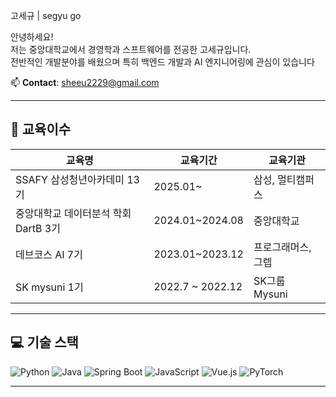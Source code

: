 

고세규 | segyu go

안녕하세요!  
저는 중앙대학교에서 경영학과 스프트웨어를 전공한 고세규입니다.  
전반적인 개발분야를 배웠으며 특히 백엔드 개발과 AI 엔지니어링에 관심이 있습니다

📫 **Contact**: sheeu2229@gmail.com 

---

## 💼 교육이수

| 교육명 | 교육기간 | 교육기관 |
|--------|-----------|------------|
| SSAFY 삼성청년아카데미 13기 | 2025.01~ | 삼성, 멀티캠퍼스 |
| 중앙대학교 데이터분석 학회 DartB 3기 | 2024.01~2024.08 | 중앙대학교 |
|  데브코스 AI 7기 | 2023.01~2023.12 | 프로그래머스, 그렙 |
| SK mysuni 1기 | 2022.7 ~ 2022.12 | SK그룹 Mysuni |

---

## 💻 기술 스택

![Python](https://img.shields.io/badge/Python-3776AB?style=flat&logo=python&logoColor=white)
![Java](https://img.shields.io/badge/Java-007396?style=flat&logo=java&logoColor=white)
![Spring Boot](https://img.shields.io/badge/Spring%20Boot-6DB33F?style=flat&logo=spring-boot&logoColor=white)
![JavaScript](https://img.shields.io/badge/JavaScript-F7DF1E?style=flat&logo=javascript&logoColor=black)
![Vue.js](https://img.shields.io/badge/Vue.js-4FC08D?style=flat&logo=vue.js&logoColor=white)
![PyTorch](https://img.shields.io/badge/PyTorch-EE4C2C?style=flat&logo=pytorch&logoColor=white)

---
